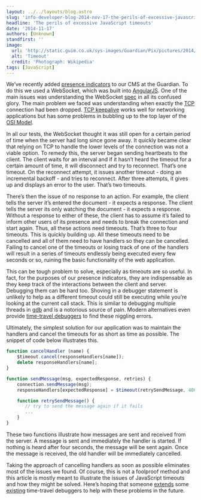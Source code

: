 ```yaml
---
layout: ../../layouts/blog.astro
slug: 'info-developer-blog-2014-nov-17-the-perils-of-excessive-javascript-timeouts'
headline: 'The perils of excessive JavaScript timeouts'
date: '2014-11-17'
authors: [Unknown]
standfirst: ''
image:
  url: 'http://static.guim.co.uk/sys-images/Guardian/Pix/pictures/2014/11/13/1415887137356/99d82629-b7ba-4bef-a910-ac16b038b901-1020x931.jpeg'
  alt: 'Timeout'
  credit: 'Photograph: Wikipedia'
tags: [JavaScript]
---
```


We’ve recently added [presence indicators](https://www.theguardian.com/info/developer-blog/2014/oct/14/websockets-and-angularjs) to our CMS at the Guardian. To do this we used a WebSocket, which was built into [AngularJS](https://angularjs.org/). One of the main issues was understanding the WebSocket [spec](http://www.w3.org/TR/2009/WD-websockets-20091222/) in all its confused glory. The main problem we faced was understanding when exactly the [TCP](http://en.wikipedia.org/wiki/Transmission_Control_Protocol) connection had been dropped. [TCP keepalive](http://tldp.org/HOWTO/TCP-Keepalive-HOWTO/overview.html) works well for networking applications but has some problems in bubbling up to the top layer of the [OSI Model](http://en.wikipedia.org/wiki/OSI_model).

In all our tests, the WebSocket thought it was still open for a certain period of time when the server had long since gone away. It quickly became clear that relying on TCP to handle the lower levels of the connection was not a viable option. To remedy this, the server began sending heartbeats to the client. The client waits for an interval and if it hasn’t heard the timeout for a certain amount of time, it will disconnect and try to reconnect. That’s one timeout. On the reconnect attempt, it issues another timeout - doing an incremental backoff - and tries to reconnect. After three attempts, it gives up and displays an error to the user. That’s two timeouts.

There’s then the issue of no response to an action. For example, the client tells the server it’s entered the document - it expects a response. The client tells the server its only watching the document - it expects a response. Without a response to either of these, the client has to assume it’s failed to inform other users of its presence and needs to break the connection and start again. Thus, all these actions need timeouts. That’s three to four timeouts. This is quickly building up. All these timeouts need to be cancelled and all of them need to have handlers so they can be cancelled. Failing to cancel one of the timeouts or losing track of one of the handlers will result in a series of timeouts endlessly being executed every few seconds or so, ruining the basic functionality of the web application.

This can be tough problem to solve, especially as timeouts are so useful. In fact, for the purposes of our presence indicators, they are indispensable as they keep track of the interactions between the client and server. Debugging them can be hard too. Shoving in a debugger statement is unlikely to help as a different timeout could still be executing while you’re looking at the current call stack. This is similar to debugging multiple threads in [gdb](http://www.delorie.com/gnu/docs/gdb/gdb_25.html) and is a notorious source of pain. Modern alternatives even provide [time-travel debuggers](http://debug.elm-lang.org/) to find these niggling errors.

Ultimately, the simplest solution for our application was to maintain the handlers and cancel the timeouts for as short as time as possible. The snippet of code below illustrates this.

```javascript
function cancelHandler (name) {
    $timeout.cancel(responseHandlers[name]);
    delete responseHandlers[name];
}

function sendMessage(msg, expectedResponse, retries) {
    connection.sendMessage(msg);
    responseHandlers[expectedResponse] = $timeout(retrySendMessage, 4000);

    function retrySendMessage() {
       // try to send the message again if it fails
       ...
    }
}
```

These two functions illustrate how messages are sent and received from the server. A message is sent and immediately the handler is started. If nothing is heard after four seconds, the message will be sent again. Once the message is received, the old handler will be immediately cancelled.

Taking the approach of cancelling handlers as soon as possible eliminates most of the issues we found. Of course, this is not a foolproof method and this article is mostly meant to illustrate the issues of JavaScript timeouts and how they might be solved. Here’s hoping that someone [extends](http://www.cs.ox.ac.uk/ralf.hinze/WG2.8/30/slides/michael.pdf) some [existing](https://cocoon.apache.org/2.0/howto/howto-flow-debugger.html) time-travel debuggers to help with these problems in the future.
